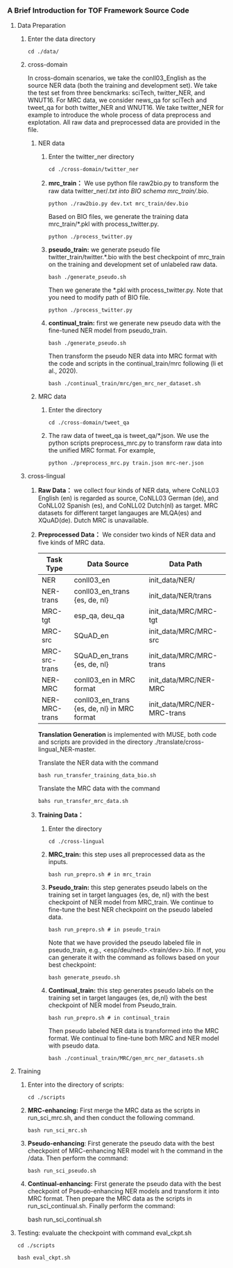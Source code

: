 ### A Brief Introduction for TOF  Framework Source Code

1. Data Preparation

   1. Enter the data directory

      `cd ./data/`

   2. cross-domain

      In cross-domain scenarios, we take the conll03_English as the source NER data (both the training and development set). We take the test set from three benckmarks: sciTech, twitter_NER, and WNUT16. For MRC data, we consider news_qa for sciTech and tweet_qa for both twitter_NER and WNUT16. We take twitter_NER for example to introduce the whole process of data preprocess and explotation. All raw data and preprocessed data are provided in the file.

      1. NER data

         1. Enter the twitter_ner directory

            `cd ./cross-domain/twitter_ner `

         2. **mrc_train：** We use python file raw2bio.py to transform the raw data twitter_ner/*.txt into BIO schema mrc_train/*.bio. 

            `python ./raw2bio.py dev.txt mrc_train/dev.bio`

            Based on BIO files, we generate the training data mrc_train/*.pkl with process_twitter.py.

            `python ./process_twitter.py `

         3. **pseudo_train:** we generate pseudo file twitter_train/twitter.*.bio with the best checkpoint of mrc_train on the training and development set of unlabeled raw data.

            `bash ./generate_pseudo.sh` 

            Then we generate the *.pkl with process_twitter.py. Note that you need to modify path of BIO file.

            `python ./process_twitter.py`

         4. **continual_train:** first we generate new pseudo data with the fine-tuned NER model from pseudo_train.

            `bash ./generate_pseudo.sh`

            Then transform the pseudo NER data into MRC format with the code and scripts in the continual_train/mrc following (li et al., 2020).

            `bash ./continual_train/mrc/gen_mrc_ner_dataset.sh`

      2. MRC data

         1. Enter the directory

            `cd ./cross-domain/tweet_qa`
            
         2. The raw data of tweet_qa is tweet_qa/*.json. We use the python scripts preprocess_mrc.py to transform  raw data into the unified MRC format. For example,

            `python ./preprocess_mrc.py train.json mrc-ner.json`

   3. cross-lingual

      1. **Raw Data：** we collect four kinds of NER data, where CoNLL03 English (en) is regarded as source, CoNLL03 German (de), and CoNLL02 Spanish (es), and CoNLL02 Dutch(nl) as target. MRC datasets for different target langauges are MLQA(es) and XQuAD(de). Dutch MRC is unavailable.

      2. **Preprocessed Data：** We consider two kinds of NER data and five kinds of MRC data.

         | Task Type     | Data Source                                 | Data Path                   |
         | ------------- | ------------------------------------------- | --------------------------- |
         | NER           | conll03_en                                  | init_data/NER/              |
         | NER-trans     | conll03_en_trans {es, de, nl}               | init_data/NER/trans         |
         | MRC-tgt       | esp_qa, deu_qa                              | init_data/MRC/MRC-tgt       |
         | MRC-src       | SQuAD_en                                    | init_data/MRC/MRC-src       |
         | MRC-src-trans | SQuAD_en_trans {es, de, nl}                 | init_data/MRC/MRC-trans     |
         | NER-MRC       | conll03_en in MRC format                    | init_data/MRC/NER-MRC       |
         | NER-MRC-trans | conll03_en_trans {es, de, nl} in MRC format | init_data/MRC/NER-MRC-trans |

         **Translation Generation** is implemented with MUSE, both code and scripts are provided in the directory ./translate/cross-lingual_NER-master.

         Translate the NER data with the command

         `bash run_transfer_training_data_bio.sh`

         Translate the MRC data with the command

         `bahs run_transfer_mrc_data.sh`

      3. **Training Data：**

         1. Enter the directory

            `cd ./cross-lingual`

         2. **MRC_train:** this step uses all preprocessed data as the inputs. 

            `bash run_prepro.sh # in mrc_train` 

         3. **Pseudo_train:** this step generates pseudo labels on the training set in target languages {es, de, nl} with the best checkpoint of NER model from MRC_train. We continue to fine-tune the best NER checkpoint on the pseudo labeled data.

            `bash run_prepro.sh # in pseudo_train` 

            Note that we have provided the pseudo labeled file in pseudo_train, e.g., <esp/deu/ned>.<train/dev>.bio. If not, you can generate it with the command as follows based on your best checkpoint:

            `bash generate_pseudo.sh`

         4. **Continual_train:** this step generates pseudo labels on the training set in target langauges {es, de,nl} with the best checkpoint of NER model from Pseudo_train. 

            `bash run_prepro.sh # in continual_train`
         
            Then pseudo labeled NER data is transformed into the MRC format. We continual to fine-tune both MRC and NER model with pseudo data.
         
            `bash ./continual_train/MRC/gen_mrc_ner_datasets.sh`

2. Training

   1. Enter into the directory of scripts:

      `cd ./scripts`

   2. **MRC-enhancing:** First merge the MRC data as the scripts in run_sci_mrc.sh, and then conduct the following command.

      `bash run_sci_mrc.sh`

   3. **Pseudo-enhancing**: First generate the pseudo data with the best checkpoint of MRC-enhancing NER model wit h the command in the /data. Then perform the command:

      `bash run_sci_pseudo.sh`

   4. **Continual-enhancing:** First generate the pseudo data  with the best checkpoint of Pseudo-enhancing NER models and transform it into MRC format. Then prepare the MRC data as the scripts in run_sci_continual.sh. Finally perform the command:

      bash run_sci_continual.sh

3. Testing: evaluate the checkpoint with command eval_ckpt.sh

   `cd ./scripts`

   `bash eval_ckpt.sh`

